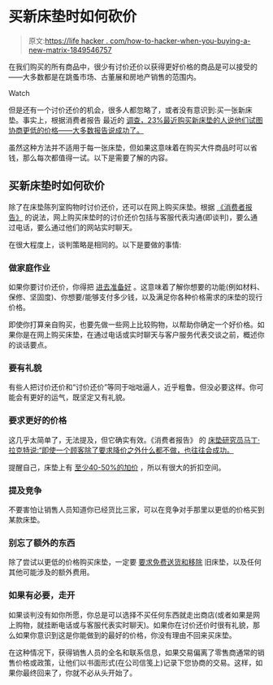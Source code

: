 # 买新床垫时如何砍价

> 原文:[https://life hacker . com/how-to-hacker-when-you-buying-a-new-matrix-1849546757](https://lifehacker.com/how-to-haggle-when-youre-buying-a-new-mattress-1849546757)

在我们购买的所有商品中，很少有讨价还价以获得更好价格的商品是可以接受的——大多数都是在跳蚤市场、古董展和房地产销售的范围内。

Watch

但是还有一个讨价还价的机会，很多人都忽略了，或者没有意识到:买一张新床垫。事实上，根据消费者报告 最近的 [调查，23%最近购买新床垫的人说他们试图协商更低的价格——大多数报告说成功了。](https://www.consumerreports.org/home-garden/mattresses/haggling-for-a-mattress-could-help-you-save-a2352446856/)

虽然这种方法并不适用于每一张床垫，但如果这意味着在购买大件商品时可以省钱，那么每次都值得一试。以下是需要了解的内容。

## 买新床垫时如何砍价

除了在床垫陈列室购物时讨价还价，还可以在网上购买床垫。根据 [《消费者报告》](https://www.consumerreports.org/mattresses/how-to-score-a-mattress-deal-online-a8109787078/) 的说法，网上购买床垫时的讨价还价包括与客服代表沟通(即谈判)，要么通过电话，要么通过他们的网站实时聊天。

在很大程度上，谈判策略是相同的。以下是要做的事情:

### 做家庭作业

如果你要讨价还价，你得把 [进去准备好](https://www.consumerreports.org/home-garden/mattresses/haggling-for-a-mattress-could-help-you-save-a2352446856/) 。这意味着了解你想要的功能(例如材料、保修、坚固度)、你想要/能够支付多少钱，以及满足你各种价格需求的床垫的现行价格。

即使你打算亲自购买，也要先做一些网上比较购物，以帮助你确定一个好价格。如果你是在网上购买床垫，在通过电话或实时聊天与客户服务代表交谈之前，概述你的谈话要点。

### 要有礼貌

有些人把讨价还价和“讨价还价”等同于咄咄逼人，近乎粗鲁。但没必要这样。你可能会有更好的运气，既坚定又有礼貌。

### 要求更好的价格

这几乎太简单了，无法提及，但它确实有效。《消费者报告》 的 [床垫研究员马丁·拉克特说:“即使一个顾客除了要求降价之外什么都不做，也往往会成功。](https://www.consumerreports.org/home-garden/mattresses/haggling-for-a-mattress-could-help-you-save-a2352446856/)

提醒自己，床垫上有 [至少40-50%的加价](https://www.psychologytoday.com/us/blog/the-science-behind-behavior/201509/why-are-there-so-many-mattress-stores-in-america) ，所以有很大的折扣空间。

### 提及竞争

不要害怕让销售人员知道你已经货比三家，可以在竞争对手那里以更低的价格买到某款床垫。

### 别忘了额外的东西

除了尝试以更低的价格购买床垫，一定要 [要求免费送货和移除](https://www.huffpost.com/entry/mattress-shopping-tips-haggling_n_56140bfce4b022a4ce5fb38a) 旧床垫，以及任何其他可能涉及的额外费用。

### 如果有必要，走开

如果谈判没有如你所愿，你总是可以选择不买任何东西就走出商店(或者如果是网上购物，就挂断电话或与客服代表实时聊天)。如果你在讨价还价时很有礼貌，那么如果你意识到这是你能做到的最好的价格，你没有理由不回来买床垫。

在这种情况下，获得销售人员的全名和联系信息，如果交易偏离了零售商通常的销售价格或政策，让他们以书面形式(在公司信笺上)记录下您协商的交易。这样，如果你最终回来了，你就不必从头开始了。